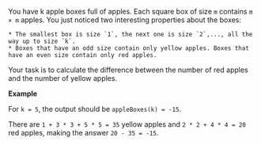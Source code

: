 You have k apple boxes full of apples. Each square box of size `m` contains `m × m` apples. You just noticed two interesting properties about the boxes:

    * The smallest box is size `1`, the next one is size `2`,..., all the way up to size `k`.
    * Boxes that have an odd size contain only yellow apples. Boxes that have an even size contain only red apples.

Your task is to calculate the difference between the number of red apples and the number of yellow apples.

**Example**

For `k = 5`, the output should be `appleBoxes(k) = -15`.

There are `1 + 3 * 3 + 5 * 5 = 35` yellow apples and `2 * 2 + 4 * 4 = 20` red apples, making the answer `20 - 35 = -15`.
